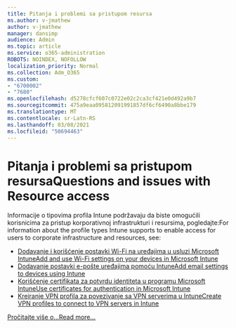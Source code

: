 ```yaml
---
title: Pitanja i problemi sa pristupom resursa
ms.author: v-jmathew
author: v-jmathew
manager: dansimp
audience: Admin
ms.topic: article
ms.service: o365-administration
ROBOTS: NOINDEX, NOFOLLOW
localization_priority: Normal
ms.collection: Adm_O365
ms.custom:
- "6700002"
- "7680"
ms.openlocfilehash: d5278cfcf607c0722e02c2ca3cf421e0d492a9b7
ms.sourcegitcommit: 475a9eaa095812091991857df6cf6490a8bbe179
ms.translationtype: MT
ms.contentlocale: sr-Latn-RS
ms.lasthandoff: 03/08/2021
ms.locfileid: "50694463"
---
```

# <a name="questions-and-issues-with-resource-access"></a><span data-ttu-id="a61d5-102">Pitanja i problemi sa pristupom resursa</span><span class="sxs-lookup"><span data-stu-id="a61d5-102">Questions and issues with Resource access</span></span>

<span data-ttu-id="a61d5-103">Informacije o tipovima profila Intune podržavaju da biste omogućili korisnicima za pristup korporativnoj infrastrukturi i resursima, pogledajte:</span><span class="sxs-lookup"><span data-stu-id="a61d5-103">For information about the profile types Intune supports to enable access for users to corporate infrastructure and resources, see:</span></span>

- [<span data-ttu-id="a61d5-104">Dodavanje i korišćenje postavki Wi-Fi na uređajima u usluzi Microsoft Intune</span><span class="sxs-lookup"><span data-stu-id="a61d5-104">Add and use Wi-Fi settings on your devices in Microsoft Intune</span></span>](https://docs.microsoft.com/mem/intune/configuration/wi-fi-settings-configure)
- [<span data-ttu-id="a61d5-105">Dodavanje postavki e-pošte uređajima pomoću Intune</span><span class="sxs-lookup"><span data-stu-id="a61d5-105">Add email settings to devices using Intune</span></span>](https://docs.microsoft.com/mem/intune/configuration/email-settings-configure)
- [<span data-ttu-id="a61d5-106">Korišćenje certifikata za potvrdu identiteta u programu Microsoft Intune</span><span class="sxs-lookup"><span data-stu-id="a61d5-106">Use certificates for authentication in Microsoft Intune</span></span>](https://docs.microsoft.com/mem/intune/protect/certificates-configure)
- [<span data-ttu-id="a61d5-107">Kreiranje VPN profila za povezivanje sa VPN serverima u Intune</span><span class="sxs-lookup"><span data-stu-id="a61d5-107">Create VPN profiles to connect to VPN servers in Intune</span></span>](https://docs.microsoft.com/mem/intune/configuration/vpn-settings-configure)

[<span data-ttu-id="a61d5-108">Pročitajte više o...</span><span class="sxs-lookup"><span data-stu-id="a61d5-108">Read more...</span></span>](https://docs.microsoft.com/mem/intune/configuration/device-profile-troubleshoot)
